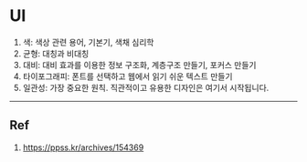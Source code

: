 # UI
1. 색: 색상 관련 용어, 기본기, 색채 심리학
2. 균형: 대칭과 비대칭
3. 대비: 대비 효과를 이용한 정보 구조화, 계층구조 만들기, 포커스 만들기
4. 타이포그래피: 폰트를 선택하고 웹에서 읽기 쉬운 텍스트 만들기
5. 일관성: 가장 중요한 원칙. 직관적이고 유용한 디자인은 여기서 시작됩니다.


----------
## Ref
1. https://ppss.kr/archives/154369
